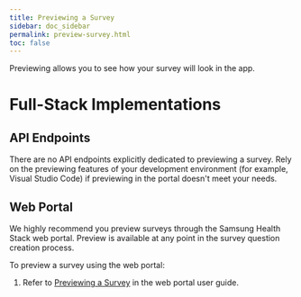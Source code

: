 ```yaml
---
title: Previewing a Survey
sidebar: doc_sidebar
permalink: preview-survey.html
toc: false
---
```


Previewing allows you to see how your survey will look in the app.

# Full-Stack Implementations

## API Endpoints

There are no API endpoints explicitly dedicated to previewing a survey. Rely on the previewing features of your development environment (for example, Visual Studio Code) if previewing in the portal doesn't meet your needs.

## Web Portal

We highly recommend you preview surveys through the Samsung Health Stack web portal. Preview is available at any point in the survey question creation process.

To preview a survey using the web portal:

1. Refer to [Previewing a Survey](../../portal-guide/content-creation/previewing-a-survey.md) in the web portal user guide.

